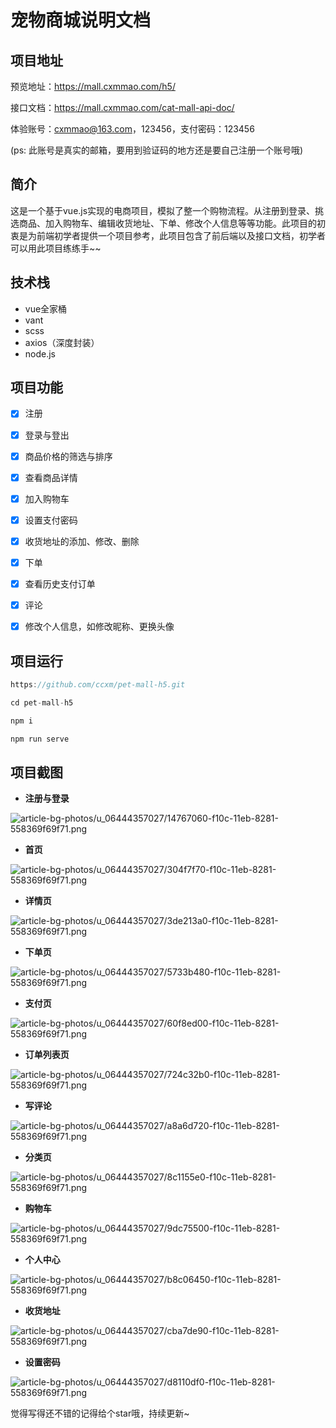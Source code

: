 # 宠物商城说明文档

## 项目地址

预览地址：https://mall.cxmmao.com/h5/

接口文档：https://mall.cxmmao.com/cat-mall-api-doc/

体验账号：cxmmao@163.com，123456，支付密码：123456

(ps: 此账号是真实的邮箱，要用到验证码的地方还是要自己注册一个账号哦)

## 简介
这是一个基于vue.js实现的电商项目，模拟了整一个购物流程。从注册到登录、挑选商品、加入购物车、编辑收货地址、下单、修改个人信息等等功能。此项目的初衷是为前端初学者提供一个项目参考，此项目包含了前后端以及接口文档，初学者可以用此项目练练手~~

## 技术栈
- vue全家桶
- vant
- scss
- axios（深度封装）
- node.js

## 项目功能

- [x] 注册

- [x] 登录与登出

- [x] 商品价格的筛选与排序

- [x] 查看商品详情

- [x] 加入购物车

- [x] 设置支付密码

- [x] 收货地址的添加、修改、删除

- [x] 下单

- [x] 查看历史支付订单

- [x] 评论

- [x] 修改个人信息，如修改昵称、更换头像

## 项目运行
```javascript
https://github.com/ccxm/pet-mall-h5.git

cd pet-mall-h5

npm i

npm run serve
```

## 项目截图

- **注册与登录**

![article-bg-photos/u_06444357027/14767060-f10c-11eb-8281-558369f69f71.png](https://blog.cxmmao.com/blog-images/article-bg-photos/u_06444357027/14767060-f10c-11eb-8281-558369f69f71.png)


- **首页**

![article-bg-photos/u_06444357027/304f7f70-f10c-11eb-8281-558369f69f71.png](https://blog.cxmmao.com/blog-images/article-bg-photos/u_06444357027/304f7f70-f10c-11eb-8281-558369f69f71.png)

- **详情页**

![article-bg-photos/u_06444357027/3de213a0-f10c-11eb-8281-558369f69f71.png](https://blog.cxmmao.com/blog-images/article-bg-photos/u_06444357027/3de213a0-f10c-11eb-8281-558369f69f71.png)

- **下单页**

![article-bg-photos/u_06444357027/5733b480-f10c-11eb-8281-558369f69f71.png](https://blog.cxmmao.com/blog-images/article-bg-photos/u_06444357027/5733b480-f10c-11eb-8281-558369f69f71.png)

- **支付页**

![article-bg-photos/u_06444357027/60f8ed00-f10c-11eb-8281-558369f69f71.png](https://blog.cxmmao.com/blog-images/article-bg-photos/u_06444357027/60f8ed00-f10c-11eb-8281-558369f69f71.png)

- **订单列表页**

![article-bg-photos/u_06444357027/724c32b0-f10c-11eb-8281-558369f69f71.png](https://blog.cxmmao.com/blog-images/article-bg-photos/u_06444357027/724c32b0-f10c-11eb-8281-558369f69f71.png)

- **写评论**

![article-bg-photos/u_06444357027/a8a6d720-f10c-11eb-8281-558369f69f71.png](https://blog.cxmmao.com/blog-images/article-bg-photos/u_06444357027/a8a6d720-f10c-11eb-8281-558369f69f71.png)

- **分类页**

![article-bg-photos/u_06444357027/8c1155e0-f10c-11eb-8281-558369f69f71.png](https://blog.cxmmao.com/blog-images/article-bg-photos/u_06444357027/8c1155e0-f10c-11eb-8281-558369f69f71.png)

- **购物车**

![article-bg-photos/u_06444357027/9dc75500-f10c-11eb-8281-558369f69f71.png](https://blog.cxmmao.com/blog-images/article-bg-photos/u_06444357027/9dc75500-f10c-11eb-8281-558369f69f71.png)

- **个人中心**

![article-bg-photos/u_06444357027/b8c06450-f10c-11eb-8281-558369f69f71.png](https://blog.cxmmao.com/blog-images/article-bg-photos/u_06444357027/b8c06450-f10c-11eb-8281-558369f69f71.png)

- **收货地址**

![article-bg-photos/u_06444357027/cba7de90-f10c-11eb-8281-558369f69f71.png](https://blog.cxmmao.com/blog-images/article-bg-photos/u_06444357027/cba7de90-f10c-11eb-8281-558369f69f71.png)

- **设置密码**

![article-bg-photos/u_06444357027/d8110df0-f10c-11eb-8281-558369f69f71.png](https://blog.cxmmao.com/blog-images/article-bg-photos/u_06444357027/d8110df0-f10c-11eb-8281-558369f69f71.png)


觉得写得还不错的记得给个star哦，持续更新~
